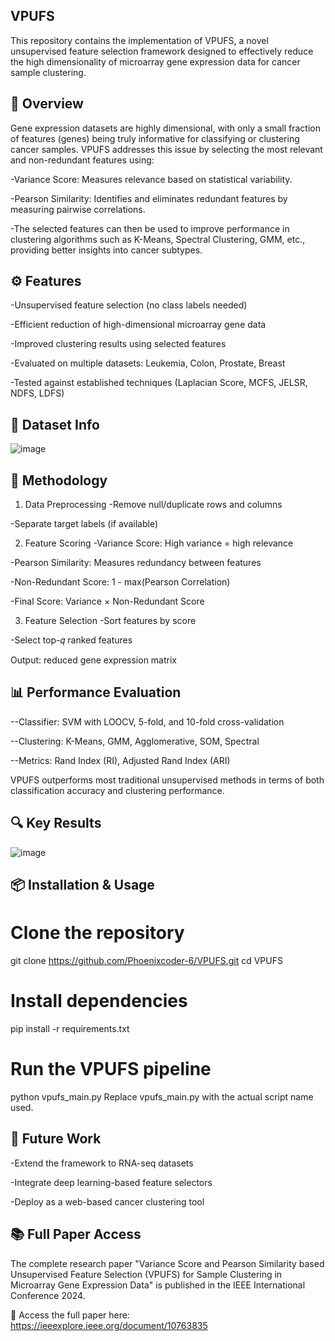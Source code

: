 ## VPUFS
This repository contains the implementation of VPUFS, a novel unsupervised feature selection framework designed to effectively reduce the high dimensionality of microarray gene expression data for cancer sample clustering.

## 📌 Overview


Gene expression datasets are highly dimensional, with only a small fraction of features (genes) being truly informative for classifying or clustering cancer samples. VPUFS addresses this issue by selecting the most relevant and non-redundant features using:

-Variance Score: Measures relevance based on statistical variability.

-Pearson Similarity: Identifies and eliminates redundant features by measuring pairwise correlations.

-The selected features can then be used to improve performance in clustering algorithms such as K-Means, Spectral Clustering, GMM, etc., providing better insights into cancer subtypes.


## ⚙️ Features


-Unsupervised feature selection (no class labels needed)

-Efficient reduction of high-dimensional microarray gene data

-Improved clustering results using selected features

-Evaluated on multiple datasets: Leukemia, Colon, Prostate, Breast

-Tested against established techniques (Laplacian Score, MCFS, JELSR, NDFS, LDFS)


## 📁 Dataset Info

![image](https://github.com/user-attachments/assets/7c35a5e6-5cda-4338-9079-d74692f7a8e6)


## 🧮 Methodology

1. Data Preprocessing
-Remove null/duplicate rows and columns

-Separate target labels (if available)

2. Feature Scoring
-Variance Score: High variance = high relevance

-Pearson Similarity: Measures redundancy between features

-Non-Redundant Score: 1 - max(Pearson Correlation)

-Final Score: Variance × Non-Redundant Score

3. Feature Selection
-Sort features by score

-Select top-𝑞 ranked features

Output: reduced gene expression matrix

## 📊 Performance Evaluation

--Classifier: SVM with LOOCV, 5-fold, and 10-fold cross-validation

--Clustering: K-Means, GMM, Agglomerative, SOM, Spectral

--Metrics: Rand Index (RI), Adjusted Rand Index (ARI)

VPUFS outperforms most traditional unsupervised methods in terms of both classification accuracy and clustering performance.

## 🔍 Key Results
![image](https://github.com/user-attachments/assets/736b74a4-3cba-4431-8062-8b985bec892e)


## 📦 Installation & Usage

# Clone the repository
git clone https://github.com/Phoenixcoder-6/VPUFS.git
cd VPUFS
# Install dependencies
pip install -r requirements.txt
# Run the VPUFS pipeline
python vpufs_main.py
Replace vpufs_main.py with the actual script name used.

## 🧠 Future Work

-Extend the framework to RNA-seq datasets

-Integrate deep learning-based feature selectors

-Deploy as a web-based cancer clustering tool

## 📚 Full Paper Access
The complete research paper "Variance Score and Pearson Similarity based Unsupervised Feature Selection (VPUFS) for Sample Clustering in Microarray Gene Expression Data" is published in the IEEE International Conference 2024.

📄 Access the full paper here: https://ieeexplore.ieee.org/document/10763835


